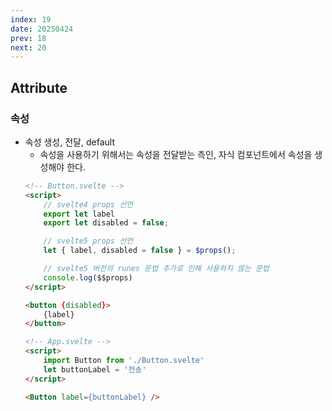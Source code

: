 ```yaml
---
index: 19
date: 20250424
prev: 18
next: 20
---
```


## Attribute
### 속성
- 속성 생성, 전달, default
    - 속성을 사용하기 위해서는 속성을 전달받는 측인, 자식 컴포넌트에서 속성을 생성해야 한다.
    ```html
    <!-- Button.svelte -->
    <script>
        // svelte4 props 선언
        export let label
        export let disabled = false;

        // svelte5 props 선언
        let { label, disabled = false } = $props();

        // svelte5 버전의 runes 문법 추가로 인해 사용하지 않는 문법
        console.log($$props)
    </script>

    <button {disabled}>
        {label}
    </button>

    <!-- App.svelte -->
    <script>
        import Button from './Button.svelte'
        let buttonLabel = '전송'
    </script>

    <Button label={buttonLabel} />
    ```
